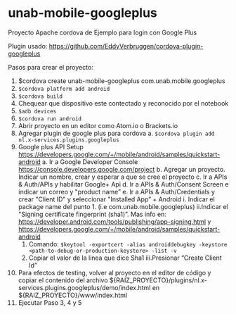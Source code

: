 # unab-mobile-googleplus

Proyecto Apache cordova de Ejemplo para login con Google Plus

Plugin usado: https://github.com/EddyVerbruggen/cordova-plugin-googleplus

Pasos para crear el proyecto:

1. $cordova create unab-mobile-googleplus com.unab.mobile.googleplus
2. ``` $cordova platform add android ```
3. ``` $cordova build ```
4. Chequear que dispositivo este contectado y reconocido por el notebook
5. ``` $adb devices ```
6. ``` $cordova run android ```
7. Abrir proyecto en un editor como Atom.io o Brackets.io
8. Agregar plugin de google plus para cordova
	a. ``` $cordova plugin add nl.x-services.plugins.googleplus ```
9. Google plus API Setup https://developers.google.com/+/mobile/android/samples/quickstart-android
	a. Ir a Google Developer Console https://console.developers.google.com/project
	b. Agregar un proyecto. Indicar un nombre, crear y esperar a que se cree el proyecto
  c. Ir a APIs & Auth/APIs y habilitar Google+ Api
  d. Ir a APIs & Auth/Consent Screen e indicar un correo y "product name”
  e. Ir a APIs & Auth/Credentials y crear "Client ID" y seleccionar "Installed App” + Android
    i. Indicar el package name del punto 1. (i.e com.unab.mobile.googleplus)
    ii.Indicar el "Signing certificate fingerprint (sha1)”. Mas info en: https://developer.android.com/tools/publishing/app-signing.html y https://developers.google.com/+/mobile/android/samples/quickstart-android
      1. Comando: ``` $keytool -exportcert -alias androiddebugkey -keystore <path-to-debug-or-production-keystore> -list -v ```
      2. Copiar el valor de la linea que dice Sha1
    iii.Presionar “Create Client Id”
10. Para efectos de testing, volver al proyecto en el editor de código y copiar el contenido del archivo ${RAIZ_PROYECTO}/plugins/nl.x-services.plugins.googleplus/demo/index.html en ${RAIZ_PROYECTO}/www/index.html
11. Ejecutar Paso 3, 4 y 5

 
